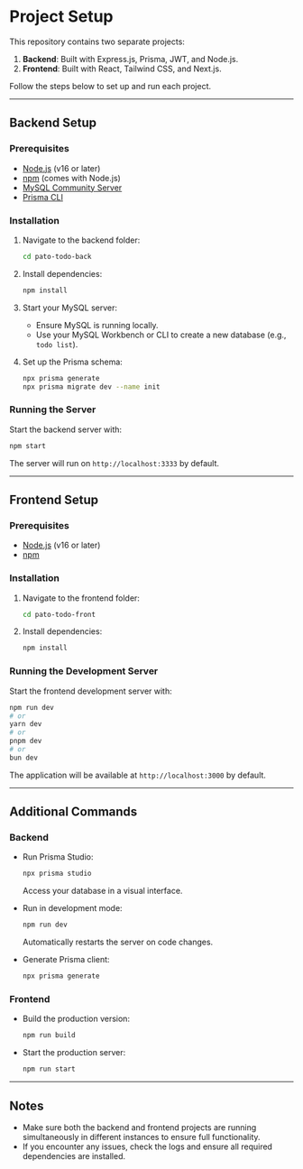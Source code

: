 # Project Setup

This repository contains two separate projects:

1. **Backend**: Built with Express.js, Prisma, JWT, and Node.js.
2. **Frontend**: Built with React, Tailwind CSS, and Next.js.

Follow the steps below to set up and run each project.

---

## Backend Setup

### Prerequisites

- [Node.js](https://nodejs.org/) (v16 or later)
- [npm](https://www.npmjs.com/) (comes with Node.js)
- [MySQL Community Server](https://dev.mysql.com/downloads/mysql/)
- [Prisma CLI](https://www.prisma.io/docs/getting-started/quickstart)

### Installation

1. Navigate to the backend folder:

   ```bash
   cd pato-todo-back
   ```

2. Install dependencies:

   ```bash
   npm install
   ```

3. Start your MySQL server:

   - Ensure MySQL is running locally.
   - Use your MySQL Workbench or CLI to create a new database (e.g., `todo list`).

4. Set up the Prisma schema:
   ```bash
   npx prisma generate
   npx prisma migrate dev --name init
   ```

### Running the Server

Start the backend server with:

```bash
npm start
```

The server will run on `http://localhost:3333` by default.

---

## Frontend Setup

### Prerequisites

- [Node.js](https://nodejs.org/) (v16 or later)
- [npm](https://www.npmjs.com/)

### Installation

1. Navigate to the frontend folder:

   ```bash
   cd pato-todo-front
   ```

2. Install dependencies:
   ```bash
   npm install
   ```

### Running the Development Server

Start the frontend development server with:

```bash
npm run dev
# or
yarn dev
# or
pnpm dev
# or
bun dev
```

The application will be available at `http://localhost:3000` by default.

---

## Additional Commands

### Backend

- Run Prisma Studio:

  ```bash
  npx prisma studio
  ```

  Access your database in a visual interface.

- Run in development mode:

  ```bash
  npm run dev
  ```

  Automatically restarts the server on code changes.

- Generate Prisma client:
  ```bash
  npx prisma generate
  ```

### Frontend

- Build the production version:

  ```bash
  npm run build
  ```

- Start the production server:
  ```bash
  npm run start
  ```

---

## Notes

- Make sure both the backend and frontend projects are running simultaneously in different instances to ensure full functionality.
- If you encounter any issues, check the logs and ensure all required dependencies are installed.
